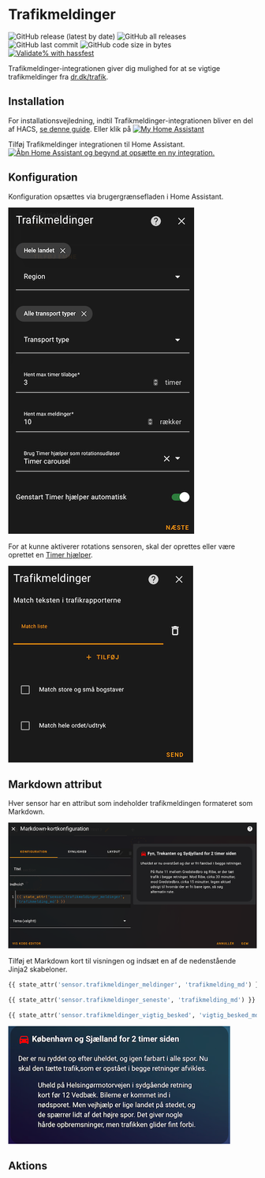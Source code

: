 # Trafikmeldinger

![GitHub release (latest by date)](https://img.shields.io/github/v/release/kgn3400/trafikmeldinger)
![GitHub all releases](https://img.shields.io/github/downloads/kgn3400/trafikmeldinger/total)
![GitHub last commit](https://img.shields.io/github/last-commit/kgn3400/trafikmeldinger)
![GitHub code size in bytes](https://img.shields.io/github/languages/code-size/kgn3400/trafikmeldinger)
[![Validate% with hassfest](https://github.com/kgn3400/trafikmeldinger/workflows/Validate%20with%20hassfest/badge.svg)](https://github.com/kgn3400/trafikmeldinger/actions/workflows/hassfest.yaml)

Trafikmeldinger-integrationen giver dig mulighed for at se vigtige trafikmeldinger fra [dr.dk/trafik](https://dr.dk/trafik).

## Installation

For installationsvejledning, indtil Trafikmeldinger-integrationen bliver en del af HACS, [se denne guide](https://hacs.xyz/docs/faq/custom_repositories).
Eller klik på
[![My Home Assistant](https://img.shields.io/badge/Home%20Assistant-%2341BDF5.svg?style=flat&logo=home-assistant&label=Add%20to%20HACS)](https://my.home-assistant.io/redirect/hacs_repository/?owner=kgn3400&repository=trafikmeldinger&category=integration)

Tilføj Trafikmeldinger integrationen til Home Assistant.
[![Åbn Home Assistant og begynd at opsætte en ny integration.](https://my.home-assistant.io/badges/config_flow_start.svg)](https://my.home-assistant.io/redirect/config_flow_start/?domain=trafikmeldinger)

## Konfiguration

Konfiguration opsættes via brugergrænsefladen i Home Assistant.

![Config 1](/assets/config_1.png)

For at kunne aktiverer rotations sensoren, skal der oprettes eller være oprettet en [Timer hjælper](https://www.home-assistant.io/integrations/timer/).

![Config 2](/assets/config_2.png)

## Markdown attribut

Hver sensor har en attribut som indeholder trafikmeldingen formateret som Markdown.

![Markdown kort konfiguration](/assets/md_card_config.png)

Tilføj et Markdown kort til visningen og indsæt en af de nedenstående Jinja2 skabeloner.

```Python
{{ state_attr('sensor.trafikmeldinger_meldinger', 'trafikmelding_md') }}
```

```Python
{{ state_attr('sensor.trafikmeldinger_seneste', 'trafikmelding_md') }}
```

```Python
{{ state_attr('sensor.trafikmeldinger_vigtig_besked', 'vigtig_besked_md') }}
```

![Markdown attribut](/assets/md_card.png)

## Aktions
